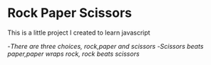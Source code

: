 # Rock Paper Scissors

This is a little project I created to learn javascript

-*There are three choices, rock,paper and scissors*
-*Scissors beats paper,paper wraps rock, rock beats scissors*
